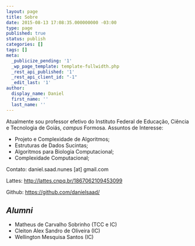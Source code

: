```yaml
---
layout: page
title: Sobre
date: 2015-08-13 17:08:35.000000000 -03:00
type: page
published: true
status: publish
categories: []
tags: []
meta:
  _publicize_pending: '1'
  _wp_page_template: template-fullwidth.php
  _rest_api_published: '1'
  _rest_api_client_id: "-1"
  _edit_last: '1'
author:
  display_name: Daniel
  first_name: ''
  last_name: ''
---
```


<script type="text/javascript" async
  src="//cdn.mathjax.org/mathjax/latest/MathJax.js?config=TeX-MML-AM_CHTML">
</script>

Atualmente sou professor efetivo do Instituto Federal de Educação, Ciência e Tecnologia de Goiás, _campus_ Formosa.
Assuntos de Interesse:

* Projeto e Complexidade de Algoritmos;
* Estruturas de Dados Sucintas;
* Algoritmos para Biologia Computacional;
* Complexidade Computacional;


Contato: daniel.saad.nunes [at] gmail.com

Lattes: http://lattes.cnpq.br/1867062109453099

Github: https://github.com/danielsaad/

## _Alumni_

* Matheus de Carvalho Sobrinho (TCC e IC)
* Cleiton Alex Sandro de Oliveira (IC)
* Wellington Mesquisa Santos (IC)
